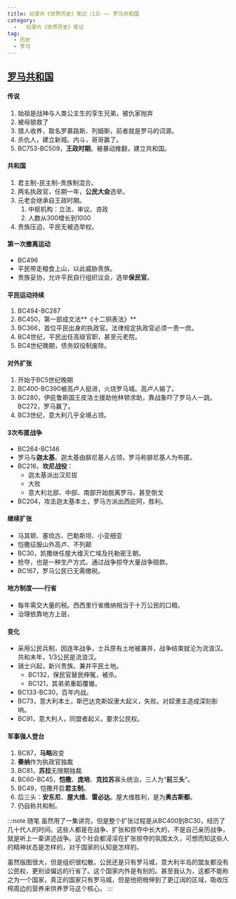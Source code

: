 ```yaml
---
title: 纪录片《世界历史》笔记（13）—— 罗马共和国
category:
  -   纪录片《世界历史》笔记
tag: 
  - 历史
  - 罗马
---
```


## [罗马共和国](https://www.bilibili.com/bangumi/play/ep517680/)

#### 传说
1. 始祖是战神与人类公主生的孪生兄弟，被仇家抛弃
2. 被母狼救了
3. 猎人收养，取名罗慕路斯、列姆斯，前者就是罗马的词源。
4. 杀仇人，建立新城。内斗，哥哥赢了。
5. BC753-BC509，**王政时期**。被暴动推翻，建立共和国。

#### 共和国
1. 君主制-民主制-贵族制混合。
2. 两名执政官，任期一年，**公民大会**选举。
3. 元老会继承自王政时期。
   1. 中枢机构：立法、审议、咨政
   2. 人数从300增长到1000
4. 贵族压迫，平民无被选举权。

#### 第一次撤离运动
- BC496
- 平民带走粮食上山，以此威胁贵族。
- 贵族妥协，允许平民自行组织议会，选举**保民官**。


#### 平民运动持续
1. BC494-BC287
2. BC450，第一部成文法**《十二铜表法》**
3. BC366，首位平民出身的执政官。法律规定执政官必须一贵一庶。
4. BC4世纪，平民出任高级官职，甚至元老院。
5. BC4世纪晚期，债务奴役制废除。

#### 对外扩张
1. 开始于BC5世纪晚期
2. BC400-BC390被高卢人挺进，火烧罗马城。高卢人输了。
3. BC280，伊庇鲁斯国王皮洛士援助他林顿求助，靠战象吓了罗马人一跳。BC272，罗马赢了。
4. BC3世纪，意大利几乎全境占领。


#### 3次布匿战争
- BC264-BC146
- 罗马与**迦太基**。迦太基由腓尼基人占领，罗马称腓尼基人为布匿。
- BC216，**坎尼战役**：
  - 迦太基派出汉尼拔
  - 大败
  - 意大利北部、中部、南部开始脱离罗马，甚至倒戈
- BC204，攻击迦太基本土，罗马方派出西庇阿，胜利。

#### 继续扩张
- 马其顿、塞琉古、巴勒斯坦、小亚细亚
- 恺撒征服山外高卢、不列颠
- BC30，凯撒继任屋大维灭亡埃及托勒密王朝。
- 抢夺，也是一种生产方式。通过战争掠夺大量战争赔款。
- BC167，罗马公民已无需缴税。

#### 地方制度——行省
- 每年需交大量的税。西西里行省缴纳相当于十万公民的口粮。
- 治理依靠地方上层，

#### 变化
- 采用公民兵制，因连年战争，士兵原有土地被兼并，战争结束就沦为流浪汉。共和末年，1/3公民是流浪汉。
- 骑士兴起，新兴贵族。兼并平民土地。
  - BC132，保民官替民伸冤，被杀。
  - BC121，其弟弟重蹈覆辙。
- BC133-BC30，百年内战。
- BC73，意大利本土，斯巴达克斯奴隶大起义，失败。对奴隶主造成深刻影响。
- BC91，意大利人，同盟者起义，要求公民权。

#### 军事强人登台
1. BC87，**马略**政变
2. **秦纳**作为执政官独裁
3. BC81，**苏拉**无限期独裁
4. BC60-BC45，**恺撒**、**庞培**、**克拉苏**寡头统治，三人为“**前三头**”。
5. BC49，恺撒开启**君主制**。
6. 后三头：**安东尼**、**屋大维**、**雷必达**。屋大维胜利，是为**奥古斯都**。
7. 仍自称共和制。

:::note 随笔
虽然用了一集讲完，但是整个扩张过程是从BC400到BC30，经历了几十代人的时间。这些人都是在战争、扩张和掠夺中长大的，不是自己亲历战争，就是听上一辈讲述战争。这个社会都浸淫在扩张掠夺的氛围太久，可想而知这些人的精神状态是怎样的，对于国家的认知是怎样的。

虽然版图很大，但是组织很松散。公民还是只有罗马城，意大利半岛的盟友都没有公民权，更别谈偏远的行省了。这个国家内外是有别的。甚至我认为，这都不能称之为一个国家，真正的国家只有罗马城，但是他把根伸到了更辽阔的区域，吸收压榨周边的营养来供养罗马这个核心。
:::